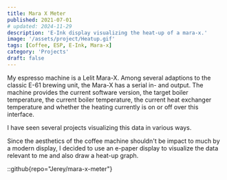 ```yaml
---
title: Mara X Meter
published: 2021-07-01
# updated: 2024-11-29
description: 'E-Ink display visualizing the heat-up of a mara-x.'
image: '/assets/project/Heatup.gif'
tags: [Coffee, ESP, E-Ink, Mara-x]
category: 'Projects'
draft: false 
---
```


My espresso machine is a Lelit Mara-X. Among several adaptions to the classic E-61 brewing unit, the Mara-X has a serial in- and output. The machine provides the current software version, the target boiler temperature, the current boiler temperature, the current heat exchanger temperature and whether the heating currently is on or off over this interface.

I have seen several projects visualizing this data in various ways.

Since the aesthetics of the coffee machine shouldn't be impact to much by a modern display, I decided to use an e-paper display to visualize the data relevant to me and also draw a heat-up graph.

::github{repo="Jerey/mara-x-meter"}
